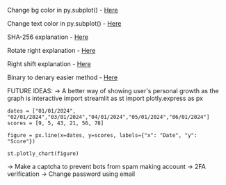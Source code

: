 Change bg color in py.subplot() - [Here](https://www.geeksforgeeks.org/how-to-set-plot-background-color-in-matplotlib/)

Change text color in py.subplot() - [Here](https://stackoverflow.com/questions/27898830/python-how-to-change-autopct-text-color-to-be-white-in-a-pie-chart)

SHA-256 explanation - [Here](https://www.youtube.com/watch?v=orIgy2MjqrA)

Rotate right explanation - [Here](https://www.youtube.com/watch?v=m_08FbT0_WY)

Right shift explanation - [Here](https://www.youtube.com/watch?v=m_08FbT0_WY)

Binary to denary easier method - [Here](https://www.bbc.co.uk/bitesize/guides/zd88jty/revision/3)


FUTURE IDEAS:
-> A better way of showing user's personal growth as the graph is interactive
    import streamlit as st
    import plotly.express as px

    dates = ["01/01/2024", "02/01/2024","03/01/2024","04/01/2024","05/01/2024","06/01/2024"]
    scores = [9, 5, 43, 21, 56, 78]

    figure = px.line(x=dates, y=scores, labels={"x": "Date", "y": "Score"})

    st.plotly_chart(figure)
-> Make a captcha to prevent bots from spam making account
-> 2FA verification
-> Change password using email
